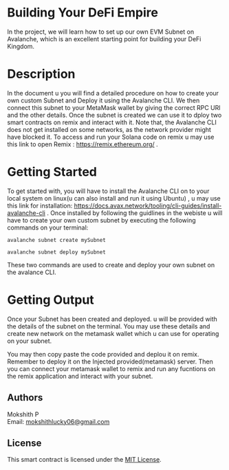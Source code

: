 # Building Your DeFi Empire  
In the project, we will learn how to set up our own EVM Subnet on Avalanche, which is an excellent starting point for building your DeFi Kingdom.
# Description
In the document u you will find a detailed procedure on how to create your own custom Subnet and Deploy it using the Avalanche CLI. We then connect this subnet to your MetaMask wallet by giving the correct RPC URl and the other details. Once the subnet is created we can use it to dploy two smart contracts on remix and interact with it.
Note that, the Avalanche CLI does not get installed on some networks, as the network provider might have blocked it.
To access and run your Solana code on remix u may use this link to open Remix : https://remix.ethereum.org/ .

# Getting Started
To get started with, you will have to install the Avalanche CLI on to your local system on linux(u can also install and run it using Ubuntu) , u may use this link for installation: https://docs.avax.network/tooling/cli-guides/install-avalanche-cli . Once installed by following the guidlines in the webiste u will have to create your own custom subnet by executing the following commands on your terminal:

``` avalanche subnet create mySubnet ```

```avalanche subnet deploy mySubnet```

These two commands are used to create and deploy your own subnet on the avalance CLI. 
# Getting Output
Once your Subnet has been created and deployed. u will be provided with the details of the subnet on the terminal. You may use these details and create new network on the metamask wallet which u can use for operating on your subnet.

You may then copy paste the code provided and deplou it on remix. Remember to deploy it on the Injected provided(metamask) server. Then you can connect your metamask wallet to remix and run any fucntions on the remix application and interact with your subnet.

## Authors

Mokshith P  
Email: mokshithlucky06@gmail.com

## License

This smart contract is licensed under the [MIT License](LICENSE).
